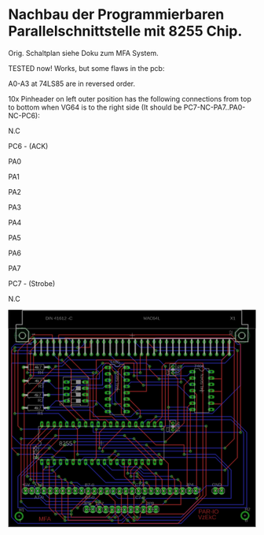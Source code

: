 # Nachbau der Programmierbaren Parallelschnittstelle mit 8255 Chip.

Orig. Schaltplan siehe Doku zum MFA System.

TESTED now! Works, but some flaws in the pcb:

A0-A3 at 74LS85 are in reversed order.

10x Pinheader on left outer position has the following connections from top to bottom when VG64 is to the right side (It should be PC7-NC-PA7..PA0-NC-PC6):

N.C

PC6 - (ACK)

PA0

PA1

PA2

PA3

PA4

PA5

PA6

PA7

PC7 - (Strobe)

N.C

![sp1](https://github.com/petersieg/MFA/blob/master/par-io/pcb.png)
